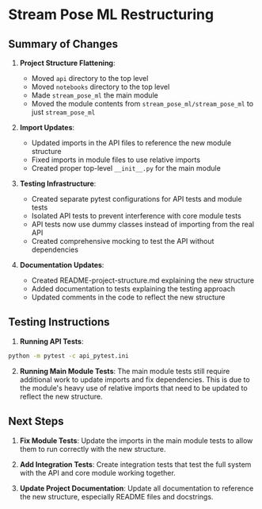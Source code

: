 # Stream Pose ML Restructuring

## Summary of Changes

1. **Project Structure Flattening**:
   - Moved `api` directory to the top level
   - Moved `notebooks` directory to the top level
   - Made `stream_pose_ml` the main module
   - Moved the module contents from `stream_pose_ml/stream_pose_ml` to just `stream_pose_ml`

2. **Import Updates**:
   - Updated imports in the API files to reference the new module structure
   - Fixed imports in module files to use relative imports
   - Created proper top-level `__init__.py` for the main module

3. **Testing Infrastructure**:
   - Created separate pytest configurations for API tests and module tests
   - Isolated API tests to prevent interference with core module tests
   - API tests now use dummy classes instead of importing from the real API
   - Created comprehensive mocking to test the API without dependencies

4. **Documentation Updates**:
   - Created README-project-structure.md explaining the new structure
   - Added documentation to tests explaining the testing approach
   - Updated comments in the code to reflect the new structure

## Testing Instructions

1. **Running API Tests**:
```bash
python -m pytest -c api_pytest.ini
```

2. **Running Main Module Tests**:
The main module tests still require additional work to update imports and fix dependencies. This is due to the module's heavy use of relative imports that need to be updated to reflect the new structure.

## Next Steps

1. **Fix Module Tests**: Update the imports in the main module tests to allow them to run correctly with the new structure.

2. **Add Integration Tests**: Create integration tests that test the full system with the API and core module working together.

3. **Update Project Documentation**: Update all documentation to reference the new structure, especially README files and docstrings.